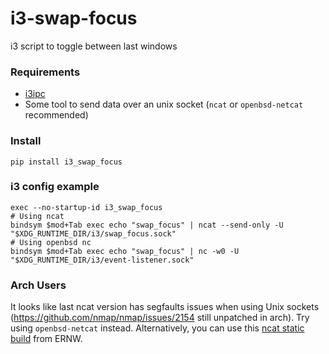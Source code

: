 # i3-swap-focus

i3 script to toggle between last windows

### Requirements

* [i3ipc](https://github.com/altdesktop/i3ipc-python)
* Some tool to send data over an unix socket (``ncat`` or ``openbsd-netcat`` recommended)

### Install

```
pip install i3_swap_focus
```

### i3 config example

```
exec --no-startup-id i3_swap_focus
# Using ncat
bindsym $mod+Tab exec echo "swap_focus" | ncat --send-only -U "$XDG_RUNTIME_DIR/i3/swap_focus.sock"
# Using openbsd nc
bindsym $mod+Tab exec echo "swap_focus" | nc -w0 -U "$XDG_RUNTIME_DIR/i3/event-listener.sock"
```

### Arch Users

It looks like last ncat version has segfaults issues when using Unix sockets (https://github.com/nmap/nmap/issues/2154 still unpatched in arch). Try using `openbsd-netcat` instead. Alternatively, you can use this [ncat static build](https://github.com/ernw/static-toolbox/actions?query=workflow%3ANmap) from ERNW.
